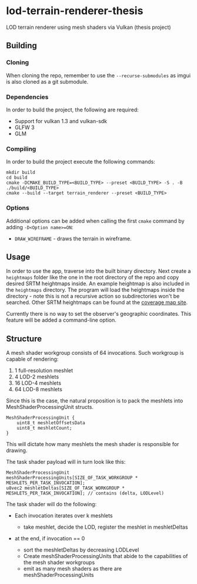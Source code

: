 # lod-terrain-renderer-thesis
LOD terrain renderer using mesh shaders via Vulkan (thesis project)


## Building

### Cloning

When cloning the repo, remember to use the `--recurse-submodules` as imgui is also cloned as a git submodule.

### Dependencies

In order to build the project, the following are required:
- Support for vulkan 1.3 and vulkan-sdk
- GLFW 3
- GLM


### Compiling

In order to build the project execute the following commands:

```
mkdir build
cd build
cmake -DCMAKE_BUILD_TYPE=<BUILD_TYPE> --preset <BUILD_TYPE> -S . -B ./build/<BUILD_TYPE>
cmake --build --target terrain_renderer --preset <BUILD_TYPE>
```

### Options

Additional options can be added when calling the first `cmake` command by adding `-D<Option name>=ON`:
- `DRAW_WIREFRAME` - draws the terrain in wireframe.


## Usage

In order to use the app, traverse into the built binary directory. Next create a `heightmaps` folder like the one in the root directory of the repo and copy desired SRTM heightmaps inside. An example heightmap is also included in the `heightmaps` directory. The program will load the heightmaps inside the directory - note this is not a recursive action so subdirectories won't be searched. Other SRTM heightmaps can be found at the [coverage map site](https://www.viewfinderpanoramas.org/Coverage%20map%20viewfinderpanoramas_org3.htm).

Currently there is no way to set the observer's geographic coordinates. This feature will be added a command-line option.


## Structure

A mesh shader workgroup consists of 64 invocations. Such workgroup is capable of rendering:
1. 1 full-resolution meshlet
2. 4 LOD-2 meshlets
3. 16 LOD-4 meshlets
4. 64 LOD-8 meshlets

Since this is the case, the natural proposition is to pack the meshlets into MeshShaderProcessingUnit structs.

```
MeshShaderProcessingUnit {
    uint8_t meshletOffsetsData
    uint8_t meshletCount;
}
```

This will dictate how many meshlets the mesh shader is responsible for drawing.

The task shader payload will in turn look like this:

```
MeshShaderProcessingUnit meshShaderProcessingUnits[SIZE_OF_TASK_WORKGROUP * MESHLETS_PER_TASK_INVOCATION];
u8vec2 meshletDeltas[SIZE_OF_TASK_WORKGROUP * MESHLETS_PER_TASK_INVOCATION]; // contains (delta, LODLevel)
```


The task shader will do the following:

- Each invocation iterates over k meshlets
    - take meshlet, decide the LOD, register the meshlet in meshletDeltas

- at the end, if invocation == 0
    - sort the meshletDeltas by decreasing LODLevel
    - Create meshShaderProcessingUnits that abide to the capabilities of the mesh shader workgroups
    - emit as many mesh shaders as there are meshShaderProcessingUnits